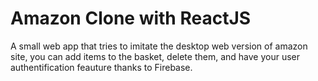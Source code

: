 # Amazon Clone with ReactJS

A small web app that tries to imitate the desktop web version of amazon site, you can add items to the basket, delete them, and have your user authentification feauture thanks to Firebase.

